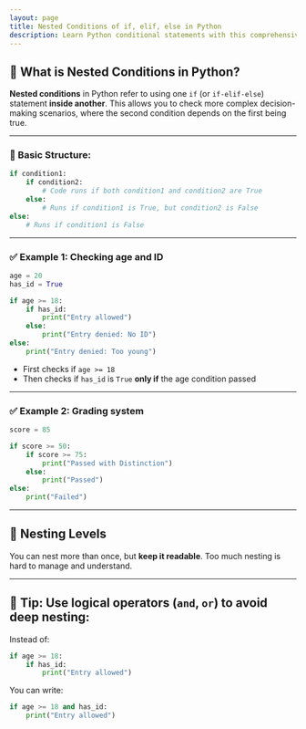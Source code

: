 ```yaml
---
layout: page
title: Nested Conditions of if, elif, else in Python
description: Learn Python conditional statements with this comprehensive tutorial. Master if, elif, and else with examples, syntax, and practical tasks for beginners..
---
```


## 🔹 What is **Nested Conditions** in Python?

**Nested conditions** in Python refer to using one `if` (or `if-elif-else`) statement **inside another**. This allows you to check more complex decision-making scenarios, where the second condition depends on the first being true.

---

### 📌 Basic Structure:

```python
if condition1:
    if condition2:
        # Code runs if both condition1 and condition2 are True
    else:
        # Runs if condition1 is True, but condition2 is False
else:
    # Runs if condition1 is False
```

---

### ✅ Example 1: Checking age and ID

```python
age = 20
has_id = True

if age >= 18:
    if has_id:
        print("Entry allowed")
    else:
        print("Entry denied: No ID")
else:
    print("Entry denied: Too young")
```

* First checks if `age >= 18`
* Then checks if `has_id` is `True` **only if** the age condition passed

---

### ✅ Example 2: Grading system

```python
score = 85

if score >= 50:
    if score >= 75:
        print("Passed with Distinction")
    else:
        print("Passed")
else:
    print("Failed")
```

---

## 🔁 Nesting Levels

You can nest more than once, but **keep it readable**. Too much nesting is hard to manage and understand.

---

## 📌 Tip: Use logical operators (`and`, `or`) to avoid deep nesting:

Instead of:

```python
if age >= 18:
    if has_id:
        print("Entry allowed")
```

You can write:

```python
if age >= 18 and has_id:
    print("Entry allowed")
```

